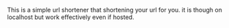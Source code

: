 This is a simple url shortener that shortening your url for you. it is though on localhost but work effectively even if hosted.
